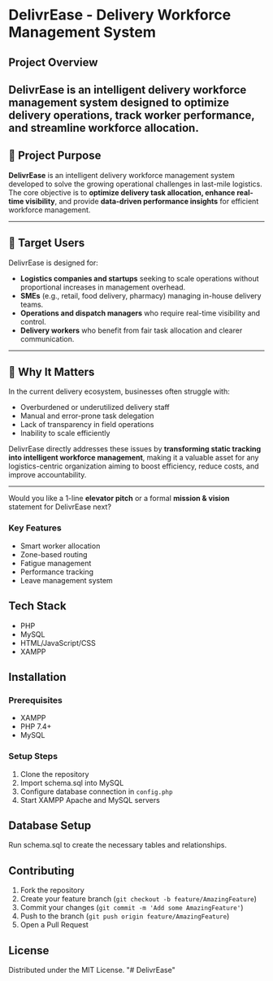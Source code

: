 # DelivrEase - Delivery Workforce Management System

## Project Overview
DelivrEase is an intelligent delivery workforce management system designed to optimize delivery operations, track worker performance, and streamline workforce allocation.
---

## 🔹 Project Purpose

**DelivrEase** is an intelligent delivery workforce management system developed to solve the growing operational challenges in last-mile logistics. The core objective is to **optimize delivery task allocation, enhance real-time visibility**, and provide **data-driven performance insights** for efficient workforce management.

---

## 🔹 Target Users

DelivrEase is designed for:

* **Logistics companies and startups** seeking to scale operations without proportional increases in management overhead.
* **SMEs** (e.g., retail, food delivery, pharmacy) managing in-house delivery teams.
* **Operations and dispatch managers** who require real-time visibility and control.
* **Delivery workers** who benefit from fair task allocation and clearer communication.

---

## 🔹 Why It Matters

In the current delivery ecosystem, businesses often struggle with:

* Overburdened or underutilized delivery staff
* Manual and error-prone task delegation
* Lack of transparency in field operations
* Inability to scale efficiently

DelivrEase directly addresses these issues by **transforming static tracking into intelligent workforce management**, making it a valuable asset for any logistics-centric organization aiming to boost efficiency, reduce costs, and improve accountability.

---

Would you like a 1-line **elevator pitch** or a formal **mission & vision** statement for DelivrEase next?

### Key Features
- Smart worker allocation
- Zone-based routing
- Fatigue management
- Performance tracking
- Leave management system

## Tech Stack
- PHP
- MySQL
- HTML/JavaScript/CSS
- XAMPP

## Installation

### Prerequisites
- XAMPP
- PHP 7.4+
- MySQL

### Setup Steps
1. Clone the repository
2. Import schema.sql into MySQL
3. Configure database connection in `config.php`
4. Start XAMPP Apache and MySQL servers

## Database Setup
Run schema.sql to create the necessary tables and relationships.

## Contributing
1. Fork the repository
2. Create your feature branch (`git checkout -b feature/AmazingFeature`)
3. Commit your changes (`git commit -m 'Add some AmazingFeature'`)
4. Push to the branch (`git push origin feature/AmazingFeature`)
5. Open a Pull Request

## License
Distributed under the MIT License.
"# DelivrEase" 
